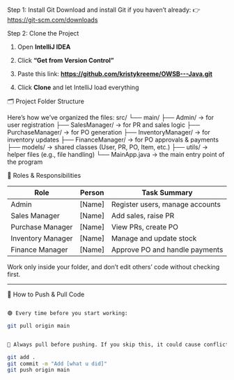 Step 1: Install Git
Download and install Git if you haven’t already:
👉 https://git-scm.com/downloads

Step 2: Clone the Project
1. Open **IntelliJ IDEA**
2. Click **“Get from Version Control”**
3. Paste this link: ****https://github.com/kristykreeme/OWSB---Java.git****

4. Click **Clone** and let IntelliJ load everything

🗂 Project Folder Structure

Here’s how we’ve organized the files:
src/ └── main/ 
      ├── Admin/ → for user registration 
      ├── SalesManager/ → for PR and sales logic 
      ├── PurchaseManager/ → for PO generation 
      ├── InventoryManager/ → for inventory updates 
      ├── FinanceManager/ → for PO approvals & payments 
      ├── models/ → shared classes (User, PR, PO, Item, etc.)
      ├── utils/ → helper files (e.g., file handling) 
      └── MainApp.java → the main entry point of the program


👥 Roles & Responsibilities

| Role             | Person     | Task Summary                        |
|------------------|------------|-------------------------------------|
| Admin            | [Name]     | Register users, manage accounts     |
| Sales Manager    | [Name]     | Add sales, raise PR                 |
| Purchase Manager | [Name]     | View PRs, create PO                 |
| Inventory Manager| [Name]     | Manage and update stock             |
| Finance Manager  | [Name]     | Approve PO and handle payments      |

Work only inside your folder, and don’t edit others’ code without checking first.

---

🔄 How to Push & Pull Code

```bash

🟢 Every time before you start working:

git pull origin main


🛑 Always pull before pushing. If you skip this, it could cause conflicts and overwrite someone else’s work.

git add .
git commit -m "Add [what u did]"
git push origin main




